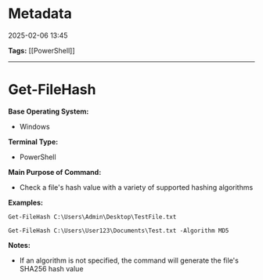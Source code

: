 # Metadata

2025-02-06 13:45

**Tags:** [[PowerShell]]

----
# Get-FileHash

**Base Operating System:**

- Windows

**Terminal Type:**

- PowerShell

**Main Purpose of Command:**

- Check a file's hash value with a variety of supported hashing algorithms

**Examples:**

```
Get-FileHash C:\Users\Admin\Desktop\TestFile.txt
```
```
Get-FileHash C:\Users\User123\Documents\Test.txt -Algorithm MD5
```
**Notes:**

- If an algorithm is not specified, the command will generate the file's SHA256 hash value
